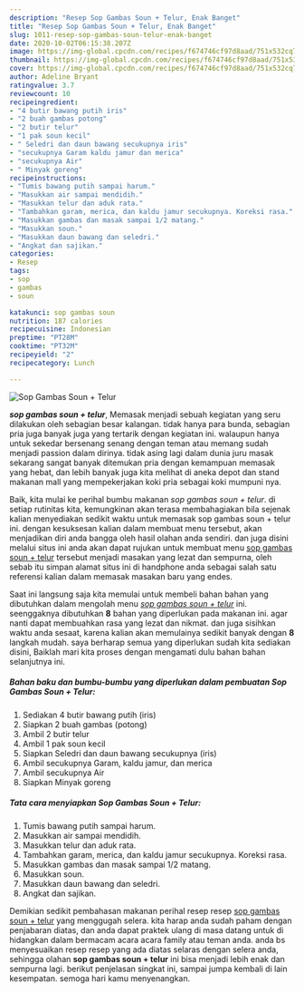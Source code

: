 ```yaml
---
description: "Resep Sop Gambas Soun + Telur, Enak Banget"
title: "Resep Sop Gambas Soun + Telur, Enak Banget"
slug: 1011-resep-sop-gambas-soun-telur-enak-banget
date: 2020-10-02T06:15:38.207Z
image: https://img-global.cpcdn.com/recipes/f674746cf97d8aad/751x532cq70/sop-gambas-soun-telur-foto-resep-utama.jpg
thumbnail: https://img-global.cpcdn.com/recipes/f674746cf97d8aad/751x532cq70/sop-gambas-soun-telur-foto-resep-utama.jpg
cover: https://img-global.cpcdn.com/recipes/f674746cf97d8aad/751x532cq70/sop-gambas-soun-telur-foto-resep-utama.jpg
author: Adeline Bryant
ratingvalue: 3.7
reviewcount: 10
recipeingredient:
- "4 butir bawang putih iris"
- "2 buah gambas potong"
- "2 butir telur"
- "1 pak soun kecil"
- " Seledri dan daun bawang secukupnya iris"
- "secukupnya Garam kaldu jamur dan merica"
- "secukupnya Air"
- " Minyak goreng"
recipeinstructions:
- "Tumis bawang putih sampai harum."
- "Masukkan air sampai mendidih."
- "Masukkan telur dan aduk rata."
- "Tambahkan garam, merica, dan kaldu jamur secukupnya. Koreksi rasa."
- "Masukkan gambas dan masak sampai 1/2 matang."
- "Masukkan soun."
- "Masukkan daun bawang dan seledri."
- "Angkat dan sajikan."
categories:
- Resep
tags:
- sop
- gambas
- soun

katakunci: sop gambas soun 
nutrition: 187 calories
recipecuisine: Indonesian
preptime: "PT28M"
cooktime: "PT32M"
recipeyield: "2"
recipecategory: Lunch

---
```



![Sop Gambas Soun + Telur](https://img-global.cpcdn.com/recipes/f674746cf97d8aad/751x532cq70/sop-gambas-soun-telur-foto-resep-utama.jpg)

<b><i>sop gambas soun + telur</i></b>, Memasak menjadi sebuah kegiatan yang seru dilakukan oleh sebagian besar kalangan. tidak hanya para bunda, sebagian pria juga banyak juga yang tertarik dengan kegiatan ini. walaupun hanya untuk sekedar bersenang senang dengan teman atau memang sudah menjadi passion dalam dirinya. tidak asing lagi dalam dunia juru masak sekarang sangat banyak ditemukan pria dengan kemampuan memasak yang hebat, dan lebih banyak juga kita melihat di aneka depot dan stand makanan mall yang mempekerjakan koki pria sebagai koki mumpuni nya.

Baik, kita mulai ke perihal bumbu makanan <i>sop gambas soun + telur</i>. di setiap rutinitas kita, kemungkinan akan terasa membahagiakan bila sejenak kalian menyediakan sedikit waktu untuk memasak sop gambas soun + telur ini. dengan kesuksesan kalian dalam membuat menu tersebut, akan menjadikan diri anda bangga oleh hasil olahan anda sendiri. dan juga disini melalui situs ini anda akan dapat rujukan untuk membuat menu <u>sop gambas soun + telur</u> tersebut menjadi masakan yang lezat dan sempurna, oleh sebab itu simpan alamat situs ini di handphone anda sebagai salah satu referensi kalian dalam memasak masakan baru yang endes.




Saat ini langsung saja kita memulai untuk membeli bahan bahan yang dibutuhkan dalam mengolah menu <u><i>sop gambas soun + telur</i></u> ini. seenggaknya dibutuhkan <b>8</b> bahan yang diperlukan pada makanan ini. agar nanti dapat membuahkan rasa yang lezat dan nikmat. dan juga sisihkan waktu anda sesaat, karena kalian akan memulainya sedikit banyak dengan <b>8</b> langkah mudah. saya berharap semua yang diperlukan sudah kita sediakan disini, Baiklah mari kita proses dengan mengamati dulu bahan bahan selanjutnya ini.

<!--inarticleads1-->

##### Bahan baku dan bumbu-bumbu yang diperlukan dalam pembuatan Sop Gambas Soun + Telur:

1. Sediakan 4 butir bawang putih (iris)
1. Siapkan 2 buah gambas (potong)
1. Ambil 2 butir telur
1. Ambil 1 pak soun kecil
1. Siapkan  Seledri dan daun bawang secukupnya (iris)
1. Ambil secukupnya Garam, kaldu jamur, dan merica
1. Ambil secukupnya Air
1. Siapkan  Minyak goreng




<!--inarticleads2-->

##### Tata cara menyiapkan Sop Gambas Soun + Telur:

1. Tumis bawang putih sampai harum.
1. Masukkan air sampai mendidih.
1. Masukkan telur dan aduk rata.
1. Tambahkan garam, merica, dan kaldu jamur secukupnya. Koreksi rasa.
1. Masukkan gambas dan masak sampai 1/2 matang.
1. Masukkan soun.
1. Masukkan daun bawang dan seledri.
1. Angkat dan sajikan.




Demikian sedikit pembahasan makanan perihal resep resep <u>sop gambas soun + telur</u> yang menggugah selera. kita harap anda sudah paham dengan penjabaran diatas, dan anda dapat praktek ulang di masa datang untuk di hidangkan dalam bermacam acara acara family atau teman anda. anda bs menyesuaikan resep resep yang ada diatas selaras dengan selera anda, sehingga olahan <b>sop gambas soun + telur</b> ini bisa menjadi lebih enak dan sempurna lagi. berikut penjelasan singkat ini, sampai jumpa kembali di lain kesempatan. semoga hari kamu menyenangkan.
